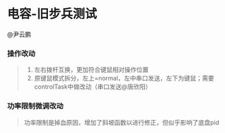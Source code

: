 # 电容-旧步兵测试
@尹云鹏
### 操作改动
>1. 左右拨杆互换，更加符合键鼠相对操作位置
>2. 原键鼠模式拆分，左上=normal，左中串口发送，左下为键鼠；需要controlTask中做改动（串口发送@唐欣阳）

### 功率限制微调改动
>功率限制是掉血原因，增加了斜坡函数以进行修正，但似乎影响了底盘pid
